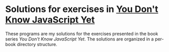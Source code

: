# Solutions for exercises in [You Don't Know JavaScript Yet](https://github.com/getify/You-Dont-Know-JS)
These programs are my solutions for the exercises presented in the book series _You Don't Know JavaScript Yet_. The solutions are organized in a per-book directory structure.
